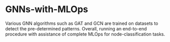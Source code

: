 # GNNs-with-MLOps
Various GNN algorithms such as GAT and GCN are trained on datasets to detect the pre-determined patterns. Overall, running an end-to-end procedure with assistance of complete MLOps for node-classification tasks.
